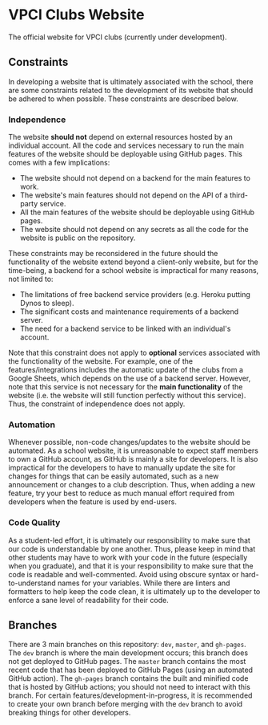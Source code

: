 # VPCI Clubs Website

The official website for VPCI clubs (currently under development).

## Constraints

In developing a website that is ultimately associated with the school, there are some constraints related to the development of its website that should be adhered to when possible. These constraints are described below.

### Independence

The website **should not** depend on external resources hosted by an individual account. All the code and services necessary to run the main features of the website should be deployable using GitHub pages. This comes with a few implications:

- The website should not depend on a backend for the main features to work.
- The website's main features should not depend on the API of a third-party service.
- All the main features of the website should be deployable using GitHub pages.
- The website should not depend on any secrets as all the code for the website is public on the repository.

These constraints may be reconsidered in the future should the functionality of the website extend beyond a client-only website, but for the time-being, a backend for a school website is impractical for many reasons, not limited to:

- The limitations of free backend service providers (e.g. Heroku putting Dynos to sleep).
- The significant costs and maintenance requirements of a backend server.
- The need for a backend service to be linked with an individual's account.

Note that this constraint does not apply to **optional** services associated with the functionality of the website. For example, one of the features/integrations includes the automatic update of the clubs from a Google Sheets, which depends on the use of a backend server. However, note that this service is not necessary for the **main functionality** of the website (i.e. the website will still function perfectly without this service). Thus, the constraint of independence does not apply.

### Automation

Whenever possible, non-code changes/updates to the website should be automated. As a school website, it is unreasonable to expect staff members to own a GitHub account, as GitHub is mainly a site for developers. It is also impractical for the developers to have to manually update the site for changes for things that can be easily automated, such as a new announcement or changes to a club description. Thus, when adding a new feature, try your best to reduce as much manual effort required from developers when the feature is used by end-users.

### Code Quality

As a student-led effort, it is ultimately our responsibility to make sure that our code is understandable by one another. Thus, please keep in mind that other students may have to work with your code in the future (especially when you graduate), and that it is your responsibility to make sure that the code is readable and well-commented. Avoid using obscure syntax or hard-to-understand names for your variables. While there are linters and formatters to help keep the code clean, it is ultimately up to the developer to enforce a sane level of readability for their code.

## Branches

There are 3 main branches on this repository: `dev`, `master`, and `gh-pages`. The `dev` branch is where the main development occurs; this branch does not get deployed to GitHub pages. The `master` branch contains the most recent code that has been deployed to GitHub Pages (using an automated GitHub action). The `gh-pages` branch contains the built and minified code that is hosted by GitHub actions; you should not need to interact with this branch. For certain features/development-in-progress, it is recommended to create your own branch before merging with the `dev` branch to avoid breaking things for other developers.
